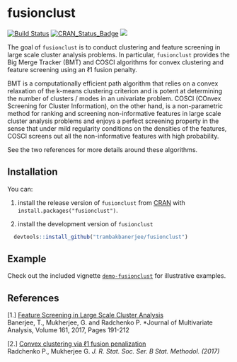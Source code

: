 <!-- README.md is generated from README.Rmd. Please edit that file -->
fusionclust
===========
[![Build Status](https://travis-ci.org/trambakbanerjee/fusionclust.svg?branch=master)](https://travis-ci.org/trambakbanerjee/fusionclust)
[![CRAN_Status_Badge](http://www.r-pkg.org/badges/version/fusionclust)](https://cran.r-project.org/package=fusionclust)
![](http://cranlogs.r-pkg.org/badges/fusionclust)

The goal of `fusionclust` is to conduct clustering and feature screening in large scale cluster analysis problems. In particular, `fusionclust` provides the Big Merge Tracker (BMT) and COSCI algorithms for convex clustering and feature screening using an ℓ1 fusion penalty.  

BMT is a computationally efficient path algorithm that relies on a convex relaxation of the k-means clustering criterion and is potent at determining the number of clusters / modes in an univariate problem. COSCI (COnvex Screening for Cluster Information), on the other hand, is a non-parametric method for ranking and screening non-informative features in large scale cluster analysis problems and enjoys a perfect screening property in the sense that under mild regularity conditions on the densities of the features, COSCI screens out all the non-informative features with high probability. 

See the two references for more details around these algorithms.

Installation
-----------
You can:

1. install the release version of `fusionclust` from [CRAN](https://CRAN.R-project.org/package=fusionclust) with `install.packages("fusionclust")`.

2. install the development version of `fusionclust`

 ```R
   devtools::install_github("trambakbanerjee/fusionclust")
   ```

Example
-------

Check out the included vignette [`demo-fusionclust`](https://cran.r-project.org/web/packages/fusionclust/vignettes/demo-fusionclust.html) for illustrative examples.

References
--------
[1.] [Feature Screening in Large Scale Cluster Analysis](http://www.sciencedirect.com/science/article/pii/S0047259X17300271)    
Banerjee, T., Mukherjee, G. and Radchenko P.  *Journal of Multivariate Analysis, Volume 161, 2017, Pages 191-212

[2.] [Convex clustering via ℓ1 fusion penalization](http://onlinelibrary.wiley.com/doi/10.1111/rssb.12226/abstract)   
Radchenko P., Mukherjee G.   *J. R. Stat. Soc. Ser. B Stat. Methodol. (2017)*

